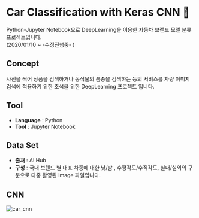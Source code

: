 # Car Classification with Keras CNN :car:

Python-Jupyter Notebook으로 DeepLearning을 이용한 자동차 브랜드 모델 분류 프로젝트입니다.  
(2020/01/10 ~ -수정진행중- )

## Concept
사진을 찍어 상품을 검색하거나 동식물의 품종을 검색하는 등의 서비스를 차량 이미지 검색에 적용하기 위한 초석을 위한 DeepLearning 프로젝트 입니다.

## Tool
- **Language** : Python  
- **Tool** : Jupyter Notebook

## Data Set
- **출처** : AI Hub
- **구성** : 국내 브랜드 별 대표 차종에 대한 낮/밤 , 수평각도/수직각도, 실내/실외의 구분으로 다중 촬영된 Image 파일입니다.

## CNN
![car_cnn](https://user-images.githubusercontent.com/57980363/78028820-93336c00-739a-11ea-9c33-de888c8071fe.png)
